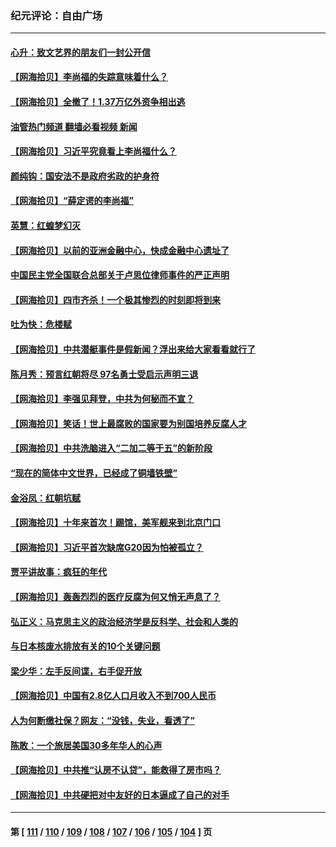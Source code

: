 ### 纪元评论：自由广场
---
#### [心升：致文艺界的朋友们一封公开信](../../pages/nsc993/n14077600.md?09210330) 
#### [【网海拾贝】李尚福的失踪意味着什么？](../../pages/nsc993/n14076892.md?09210330) 
#### [【网海拾贝】全撤了！1.37万亿外资争相出逃](../../pages/nsc993/n14076102.md?09210330) 
#### [油管热门频道 翻墙必看视频 新闻](ok?09210330)
#### [【网海拾贝】习近平究竟看上李尚福什么？](../../pages/nsc993/n14075502.md?09210330) 
#### [颜纯钩：国安法不是政府劣政的护身符](../../pages/nsc993/n14074930.md?09210330) 
#### [【网海拾贝】“薛定谔的李尚福”](../../pages/nsc993/n14074918.md?09210330) 
#### [英慧：红蝗梦幻灭](../../pages/nsc993/n14074928.md?09210330) 
#### [【网海拾贝】以前的亚洲金融中心，快成金融中心遗址了](../../pages/nsc993/n14074311.md?09210330) 
#### [中国民主党全国联合总部关于卢思位律师事件的严正声明](../../pages/nsc993/n14074079.md?09210330) 
#### [【网海拾贝】四市齐杀！一个极其惨烈的时刻即将到来](../../pages/nsc993/n14073609.md?09210330) 
#### [吐为快：危楼赋](../../pages/nsc993/n14073578.md?09210330) 
#### [【网海拾贝】中共潜艇事件是假新闻？浮出来给大家看看就行了](../../pages/nsc993/n14072866.md?09210330) 
#### [陈月秀：预言红朝将尽 97名勇士受启示声明三退](../../pages/nsc993/n14072273.md?09210330) 
#### [【网海拾贝】李强见拜登，中共为何秘而不宣？](../../pages/nsc993/n14071986.md?09210330) 
#### [【网海拾贝】笑话！世上最腐败的国家要为别国培养反腐人才](../../pages/nsc993/n14071358.md?09210330) 
#### [【网海拾贝】中共洗脑进入“二加二等于五”的新阶段](../../pages/nsc993/n14070879.md?09210330) 
#### [“现在的简体中文世界，已经成了铜墙铁壁”](../../pages/nsc993/n14070133.md?09210330) 
#### [金浴凤：红朝坑赋](../../pages/nsc993/n14070310.md?09210330) 
#### [【网海拾贝】十年来首次！踢馆，美军舰来到北京门口](../../pages/nsc993/n14069484.md?09210330) 
#### [【网海拾贝】习近平首次缺席G20因为怕被孤立？](../../pages/nsc993/n14068712.md?09210330) 
#### [贾平讲故事：疯狂的年代](../../pages/nsc993/n14068340.md?09210330) 
#### [【网海拾贝】轰轰烈烈的医疗反腐为何又悄无声息了？](../../pages/nsc993/n14067969.md?09210330) 
#### [弘正义：马克思主义的政治经济学是反科学、社会和人类的](../../pages/nsc993/n14067868.md?09210330) 
#### [与日本核废水排放有关的10个关键问题](../../pages/nsc993/n14067276.md?09210330) 
#### [梁少华：左手反间谍，右手促开放](../../pages/nsc993/n14067237.md?09210330) 
#### [【网海拾贝】中国有2.8亿人口月收入不到700人民币](../../pages/nsc993/n14066723.md?09210330) 
#### [人为何断缴社保？网友：“没钱，失业，看透了”](../../pages/nsc993/n14066717.md?09210330) 
#### [陈敢：一个旅居美国30多年华人的心声](../../pages/nsc993/n14066659.md?09210330) 
#### [【网海拾贝】中共推“认房不认贷”，能救得了房市吗？](../../pages/nsc993/n14066238.md?09210330) 
#### [【网海拾贝】中共硬把对中友好的日本逼成了自己的对手](../../pages/nsc993/n14065888.md?09210330) 

---
#### 第 [ [111](./111.md?09210330) / [110](./110.md?09210330) / [109](./109.md?09210330) / [108](./108.md?09210330) / [107](./107.md?09210330) / [106](./106.md?09210330) / [105](./105.md?09210330) / [104](./104.md?09210330) ] 页
